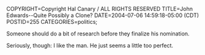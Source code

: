 COPYRIGHT=Copyright Hal Canary / ALL RIGHTS RESERVED
TITLE=John Edwards--Quite Possibly a Clone?
DATE=2004-07-06 14:59:18-05:00 (CDT)
POSTID=255
CATEGORIES=politics;

Someone should do a bit of research before they finalize his nomination.

Seriously, though: I like the man. He just seems a little too perfect.

